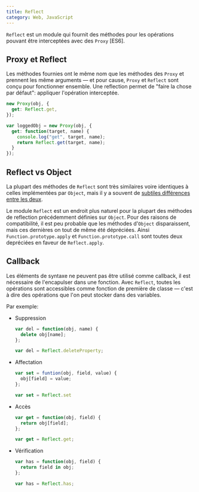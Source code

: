 ```yaml
---
title: Reflect
category: Web, JavaScript
---
```


`Reflect` est un module qui fournit des méthodes pour les opérations pouvant être interceptées avec des `Proxy` [ES6].

## Proxy et Reflect

Les méthodes fournies ont le même nom que les méthodes des `Proxy` et prennent les même arguments — et pour cause, `Proxy` et `Reflect` sont conçu pour fonctionner ensemble. Une reflection permet de "faire la chose par défaut": appliquer l'opération interceptée.

``` js
new Proxy(obj, {
  get: Reflect.get,
});
```

``` js
var loggedObj = new Proxy(obj, {
  get: function(target, name) {
    console.log("get", target, name);
    return Reflect.get(target, name);
  }
});
```

## Reflect vs Object

La plupart des méthodes de `Reflect` sont très similaires voire identiques à celles implémentées par `Object`, mais il y a souvent de [subtiles différences entre les deux](https://developer.mozilla.org/fr/docs/Web/JavaScript/Reference/Objets_globaux/Reflect/Comparaison_entre_Reflect_et_les_m%C3%A9thodes_Object).

Le module `Reflect` est un endroit plus naturel pour la plupart des méthodes de reflection précédemment définies sur `Object`. Pour des raisons de compatibilité, il est peu probable que les méthodes d'`Object` disparaissent, mais ces dernières on tout de même été dépréciées.
Ainsi `Function.prototype.apply` et `Function.prototype.call` sont toutes deux depréciées en faveur de `Reflect.apply`.

## Callback

Les éléments de syntaxe ne peuvent pas être utilisé comme callback, il est nécessaire de l'encapulser dans une fonction. Avec `Reflect`, toutes les opérations sont accessibles comme fonction de première de classe — c'est à dire des opérations que l'on peut stocker dans des variables.

Par exemple:

* Suppression

  ``` js
  var del = function(obj, name) {
    delete obj[name];
  };
  ```

  ``` js
  var del = Reflect.deleteProperty;
  ```

* Affectation

  ``` js
  var set = funtion(obj, field, value) {
    obj[field] = value;
  };
  ```

  ``` js
  var set = Reflect.set
  ```

* Accès

  ``` js
  var get = function(obj, field) {
    return obj[field];
  };
  ```

  ``` js
  var get = Reflect.get;
  ```

* Vérification

  ``` js
  var has = function(obj, field) {
    return field in obj;
  };
  ```

  ``` js
  var has = Reflect.has;
  ```